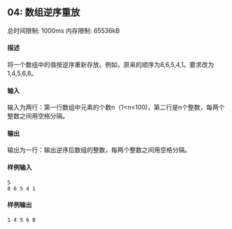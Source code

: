 ﻿## 04: 数组逆序重放
总时间限制: 1000ms     内存限制: 65536kB

#### 描述

将一个数组中的值按逆序重新存放。例如，原来的顺序为8,6,5,4,1。要求改为1,4,5,6,8。

#### 输入

输入为两行：第一行数组中元素的个数n（1<n<100)，第二行是n个整数，每两个整数之间用空格分隔。

#### 输出

输出为一行：输出逆序后数组的整数，每两个整数之间用空格分隔。

#### 样例输入

	5
	8 6 5 4 1

#### 样例输出

    1 4 5 6 8



